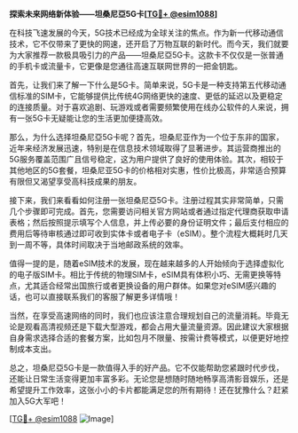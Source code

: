 **探索未来网络新体验——坦桑尼亞5G卡[[TG💪+ @esim1088](https://t.me/s/esim1088)]**

在科技飞速发展的今天，5G技术已经成为全球关注的焦点。作为新一代移动通信技术，它不仅带来了更快的网速，还开启了万物互联的新时代。而今天，我们就要为大家推荐一款极具吸引力的产品——坦桑尼亞5G卡。这款卡不仅仅是一张普通的手机卡或流量卡，它更像是您通往高速互联网世界的一把金钥匙。

首先，让我们来了解一下什么是5G卡。简单来说，5G卡是一种支持第五代移动通信标准的SIM卡，它能够提供比传统4G网络更快的速度、更低的延迟以及更稳定的连接质量。对于喜欢追剧、玩游戏或者需要频繁使用在线办公软件的人来说，拥有一张5G卡无疑能让您的生活更加便捷高效。

那么，为什么选择坦桑尼亞5G卡呢？首先，坦桑尼亚作为一个位于东非的国家，近年来经济发展迅速，特别是在信息技术领域取得了显著进步。其运营商推出的5G服务覆盖范围广且信号稳定，这为用户提供了良好的使用体验。其次，相较于其他地区的5G套餐，坦桑尼亚5G卡的价格相对实惠，性价比极高，非常适合预算有限但又渴望享受高科技成果的朋友。

接下来，我们来看看如何注册一张坦桑尼亞5G卡。注册过程其实非常简单，只需几个步骤即可完成。首先，您需要访问相关官方网站或者通过指定代理商获取申请表格；然后按照提示填写个人信息，并上传必要的身份证明文件；最后支付相应的费用后等待审核通过即可收到实体卡或者电子卡（eSIM）。整个流程大概耗时几天到一周不等，具体时间取决于当地邮政系统的效率。

值得一提的是，随着eSIM技术的发展，现在越来越多的人开始倾向于选择虚拟化的电子版SIM卡。相比于传统的物理SIM卡，eSIM具有体积小巧、无需更换等特点，尤其适合经常出国旅行或者更换设备的用户群体。如果您对eSIM感兴趣的话，也可以直接联系我们的客服了解更多详情哦！

当然，在享受高速网络的同时，我们也应该注意合理规划自己的流量消耗。毕竟无论是观看高清视频还是下载大型游戏，都会占用大量流量资源。因此建议大家根据自身需求选择合适的套餐方案，比如包月不限量、按需计费等模式，以便更好地控制成本支出。

总之，坦桑尼亞5G卡是一款值得入手的好产品。它不仅能帮助您紧跟时代步伐，还能让日常生活变得更加丰富多彩。无论您是想随时随地畅享高清影音娱乐，还是希望提升工作效率，这张小小的卡片都能满足您的所有期待！还在犹豫什么？赶紧加入5G大军吧！

[[TG💪+ @esim1088](https://t.me/s/esim1088) ![Image](https://i.postimg.cc/4NQfJmqS/Snipaste-2025-05-13-00-14-12.png)]